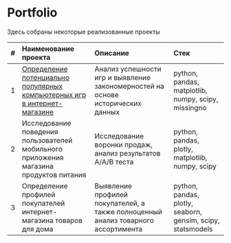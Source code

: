 # Portfolio

Здесь собраны некоторые реализованные проекты

| #  | Наименование проекта | Описание | Стек |
|:-- |:---------------|:-------------|:-----|
| 1  | [Определение потенциально популярных компьютерных игр в интернет-магазине](https://github.com/CatherinaPark/Portfolio/tree/main/Online%20computer%20game%20store) | Анализ успешности игр и выявление закономерностей на основе исторических данных | python, pandas, matplotlib, numpy, scipy, missingno |
| 2  | Исследование поведения пользователей мобильного приложения магазина продуктов питания | Исследование воронки продаж, анализ результатов А/А/В теста | python, pandas, plotly, matplotlib, numpy, scipy |
| 3  | Определение профилей покупателей интернет-магазина товаров для дома | Выявление профилей покупателей, а также полноценный анализ товарного ассортимента | python, pandas, plotly, seaborn, gensim, scipy, statsmodels |
